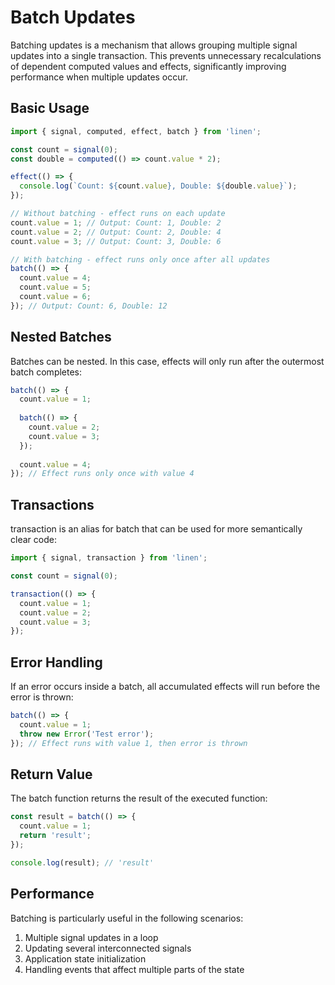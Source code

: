 # Batch Updates

Batching updates is a mechanism that allows grouping multiple signal updates into a single transaction. This prevents unnecessary recalculations of dependent computed values and effects, significantly improving performance when multiple updates occur.

## Basic Usage

```typescript
import { signal, computed, effect, batch } from 'linen';

const count = signal(0);
const double = computed(() => count.value * 2);

effect(() => {
  console.log(`Count: ${count.value}, Double: ${double.value}`);
});

// Without batching - effect runs on each update
count.value = 1; // Output: Count: 1, Double: 2
count.value = 2; // Output: Count: 2, Double: 4
count.value = 3; // Output: Count: 3, Double: 6

// With batching - effect runs only once after all updates
batch(() => {
  count.value = 4;
  count.value = 5;
  count.value = 6;
}); // Output: Count: 6, Double: 12
```

## Nested Batches
Batches can be nested. In this case, effects will only run after the outermost batch completes:

```typescript
batch(() => {
  count.value = 1;
  
  batch(() => {
    count.value = 2;
    count.value = 3;
  });
  
  count.value = 4;
}); // Effect runs only once with value 4

```

## Transactions
transaction is an alias for batch that can be used for more semantically clear code:

```typescript
import { signal, transaction } from 'linen';

const count = signal(0);

transaction(() => {
  count.value = 1;
  count.value = 2;
  count.value = 3;
});

```

## Error Handling
If an error occurs inside a batch, all accumulated effects will run before the error is thrown:

```typescript
batch(() => {
  count.value = 1;
  throw new Error('Test error');
}); // Effect runs with value 1, then error is thrown

```

## Return Value

The batch function returns the result of the executed function:


```typescript
const result = batch(() => {
  count.value = 1;
  return 'result';
});

console.log(result); // 'result'

```

## Performance

Batching is particularly useful in the following scenarios:

1. Multiple signal updates in a loop
2. Updating several interconnected signals
3. Application state initialization
4. Handling events that affect multiple parts of the state

